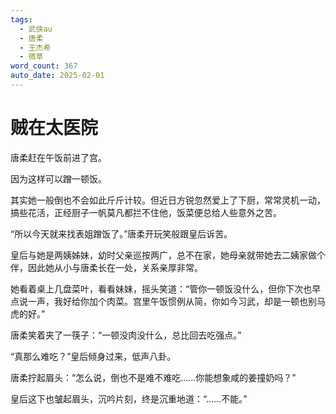 ```yaml
---
tags:
  - 武侠au
  - 唐柔
  - 王杰希
  - 微草
word_count: 367
auto_date: 2025-02-01
---
```


# 贼在太医院

唐柔赶在午饭前进了宫。

因为这样可以蹭一顿饭。

其实她一般倒也不会如此斤斤计较。但近日方锐忽然爱上了下厨，常常灵机一动，搞些花活，正经厨子一帆莫凡都拦不住他，饭菜便总给人些意外之苦。

“所以今天就来找表姐蹭饭了。”唐柔开玩笑般跟皇后诉苦。

皇后与她是两姨姊妹，幼时父亲巡按两广，总不在家，她母亲就带她去二姨家做个伴，因此她从小与唐柔长在一处，关系亲厚非常。

她看着桌上几盘菜叶，看看妹妹，摇头笑道：“管你一顿饭没什么，但你下次也早点说一声，我好给你加个肉菜。宫里午饭惯例从简，你如今习武，却是一顿也别马虎的好。”

唐柔笑着夹了一筷子：“一顿没肉没什么，总比回去吃强点。”

“真那么难吃？”皇后倾身过来，低声八卦。

唐柔拧起眉头：“怎么说，倒也不是难不难吃……你能想象咸的姜撞奶吗？”

皇后这下也皱起眉头，沉吟片刻，终是沉重地道：“……不能。”
